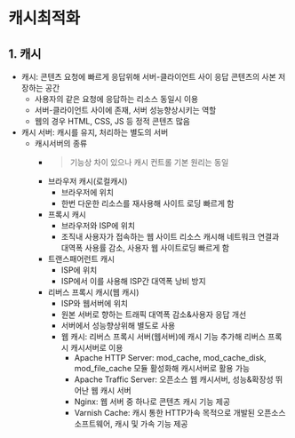 # 캐시최적화

## 1. 캐시

- 캐시: 콘텐츠 요청에 빠르게 응답위해 서버-클라이언트 사이 응답 콘텐츠의 사본 저장하는 공간
  - 사용자의 같은 요청에 응답하는 리소스 동일시 이용
  - 서버-클라이언트 사이에 존재, 서버 성능향상시키는 역할
  - 웹의 경우 HTML, CSS, JS 등 정적 콘텐츠 많음
- 캐시 서버: 캐시를 유지, 처리하는 별도의 서버
  - 캐시서버의 종류
    - > 기능상 차이 있으나 캐시 컨트롤 기본 원리는 동일
    - 브라우저 캐시(로컬캐시)
      - 브라우저에 위치
      - 한번 다운한 리소스를 재사용해 사이트 로딩 빠르게 함
    - 프록시 캐시
      - 브라우저와 ISP에 위치
      - 조직내 사용자가 접속하는 웹 사이트 리소스 캐시해 네트워크 연결과 대역폭 사용률 감소, 사용자 웹 사이트로딩 빠르게 함
    - 트랜스패어런트 캐시
      - ISP에 위치
      - ISP에서 이를 사용해 ISP간 대역폭 낭비 방지
    - 리버스 프록시 캐시(웹 캐시)
      - ISP와 웹서버에 위치
      - 원본 서버로 향하는 트래픽 대역폭 감소&사용자 응답 개선
      - 서버에서 성능향상위해 별도로 사용
      - 웹 캐시: 리버스 프록시 서버(웹서버)에 캐시 기능 추가해 리버스 프록시 캐시서버로 이용
        - Apache HTTP Server: mod_cache, mod_cache_disk, mod_file_cache 모듈 활성화해 캐시서버로 활용 가능
        - Apache Traffic Server: 오픈소스 웹 캐시서버, 성능&확장성 뛰어난 웹 캐시 서버
        - Nginx: 웹 서버 중 하나로 콘텐츠 캐시 기능 제공
        - Varnish Cache: 캐시 통한 HTTP가속 목적으로 개발된 오픈소스 소프트웨어, 캐시 및 가속 기능 제공
